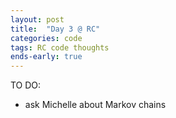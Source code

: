 ```yaml
---
layout: post
title:  "Day 3 @ RC"
categories: code
tags: RC code thoughts
ends-early: true
---
```


TO DO: 
- ask Michelle about Markov chains
